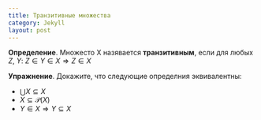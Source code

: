 ```yaml
---
title: Транзитивные множества
category: Jekyll
layout: post
---
```



**Определение**. Множесто X назявается **транзитивным**, если для любых $Z$, $Y$: $Z \in Y \in X \Rightarrow Z \in X$

**Упражнение**. Докажите, что следующие определния эквивалентны:
- $\bigcup X \subseteq X$
- $X \subseteq \mathcal{P}(X)$
- $Y \in X \Rightarrow Y \subseteq X$
